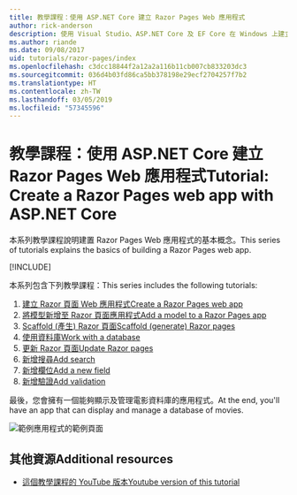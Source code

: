 ```yaml
---
title: 教學課程：使用 ASP.NET Core 建立 Razor Pages Web 應用程式
author: rick-anderson
description: 使用 Visual Studio、ASP.NET Core 及 EF Core 在 Windows 上建立 Razor Pages Web 應用程式。
ms.author: riande
ms.date: 09/08/2017
uid: tutorials/razor-pages/index
ms.openlocfilehash: c3dcc18844f2a12a2a116b11cb007cb833203dc3
ms.sourcegitcommit: 036d4b03fd86ca5bb378198e29ecf2704257f7b2
ms.translationtype: HT
ms.contentlocale: zh-TW
ms.lasthandoff: 03/05/2019
ms.locfileid: "57345596"
---
```

# <a name="tutorial-create-a-razor-pages-web-app-with-aspnet-core"></a><span data-ttu-id="01677-103">教學課程：使用 ASP.NET Core 建立 Razor Pages Web 應用程式</span><span class="sxs-lookup"><span data-stu-id="01677-103">Tutorial: Create a Razor Pages web app with ASP.NET Core</span></span>

<span data-ttu-id="01677-104">本系列教學課程說明建置 Razor Pages Web 應用程式的基本概念。</span><span class="sxs-lookup"><span data-stu-id="01677-104">This series of tutorials explains the basics of building a Razor Pages web app.</span></span> 

[!INCLUDE[](~/includes/advancedRP.md)]

<span data-ttu-id="01677-105">本系列包含下列教學課程：</span><span class="sxs-lookup"><span data-stu-id="01677-105">This series includes the following tutorials:</span></span>

1. [<span data-ttu-id="01677-106">建立 Razor 頁面 Web 應用程式</span><span class="sxs-lookup"><span data-stu-id="01677-106">Create a Razor Pages web app</span></span>](xref:tutorials/razor-pages/razor-pages-start)
1. [<span data-ttu-id="01677-107">將模型新增至 Razor 頁面應用程式</span><span class="sxs-lookup"><span data-stu-id="01677-107">Add a model to a Razor Pages app</span></span>](xref:tutorials/razor-pages/model)
1. [<span data-ttu-id="01677-108">Scaffold (產生) Razor 頁面</span><span class="sxs-lookup"><span data-stu-id="01677-108">Scaffold (generate) Razor pages</span></span>](xref:tutorials/razor-pages/page)
1. [<span data-ttu-id="01677-109">使用資料庫</span><span class="sxs-lookup"><span data-stu-id="01677-109">Work with a database</span></span>](xref:tutorials/razor-pages/sql)
1. [<span data-ttu-id="01677-110">更新 Razor 頁面</span><span class="sxs-lookup"><span data-stu-id="01677-110">Update Razor pages</span></span>](xref:tutorials/razor-pages/da1)
1. [<span data-ttu-id="01677-111">新增搜尋</span><span class="sxs-lookup"><span data-stu-id="01677-111">Add search</span></span>](xref:tutorials/razor-pages/search)
1. [<span data-ttu-id="01677-112">新增欄位</span><span class="sxs-lookup"><span data-stu-id="01677-112">Add a new field</span></span>](xref:tutorials/razor-pages/new-field)
1. [<span data-ttu-id="01677-113">新增驗證</span><span class="sxs-lookup"><span data-stu-id="01677-113">Add validation</span></span>](xref:tutorials/razor-pages/validation)

<span data-ttu-id="01677-114">最後，您會擁有一個能夠顯示及管理電影資料庫的應用程式。</span><span class="sxs-lookup"><span data-stu-id="01677-114">At the end, you'll have an app that can display and manage a database of movies.</span></span>

![範例應用程式的範例頁面](index/_static/sample-page.png)

## <a name="additional-resources"></a><span data-ttu-id="01677-116">其他資源</span><span class="sxs-lookup"><span data-stu-id="01677-116">Additional resources</span></span>

* [<span data-ttu-id="01677-117">這個教學課程的 YouTube 版本</span><span class="sxs-lookup"><span data-stu-id="01677-117">Youtube version of this tutorial</span></span>](https://www.youtube.com/watch?v=F0SP7Ry4flQ&feature=youtu.be)
